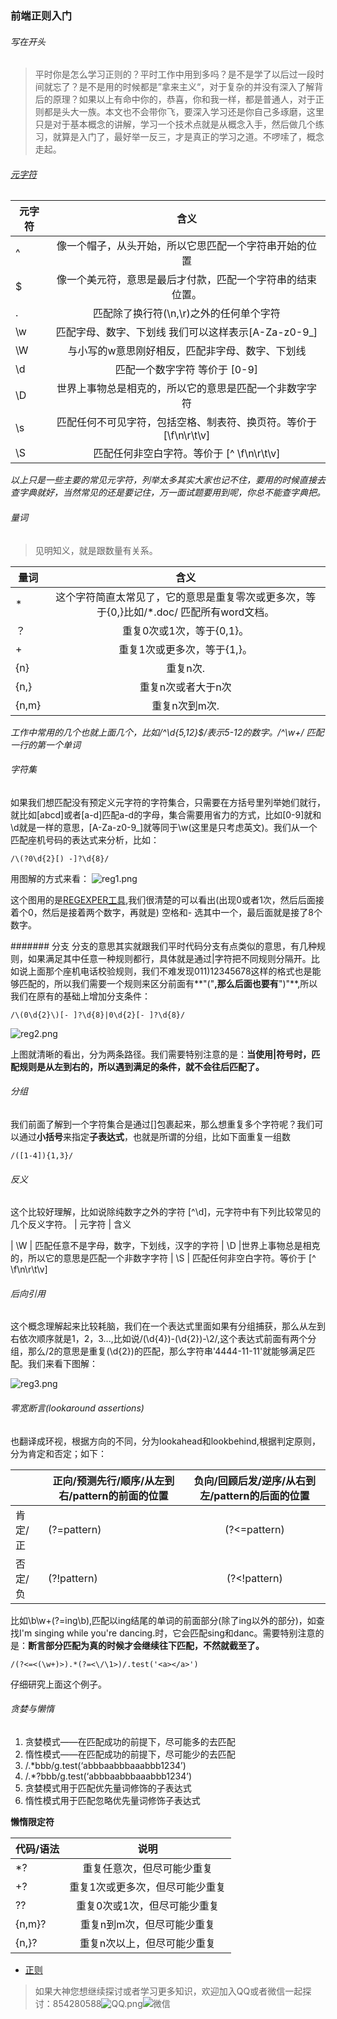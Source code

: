 ### 前端正则入门

###### 写在开头
> 平时你是怎么学习正则的？平时工作中用到多吗？是不是学了以后过一段时间就忘了？是不是用的时候都是”拿来主义“，对于复杂的并没有深入了解背后的原理？如果以上有命中你的，恭喜，你和我一样，都是普通人，对于正则都是头大一族。本文也不会带你飞，要深入学习还是你自己多琢磨，这里只是对于基本概念的讲解，学习一个技术点就是从概念入手，然后做几个练习，就算是入门了，最好举一反三，才是真正的学习之道。不啰嗦了，概念走起。

###### [元字符](http://www.runoob.com/regexp/regexp-metachar.html)
    
| 元字符        | 含义       
| ------------- |:-------------:
| ^     | 像一个帽子，从头开始，所以它思匹配一个字符串开始的位置 
| $     | 像一个美元符，意思是最后才付款，匹配一个字符串的结束位置。   
| .     | 匹配除了换行符(\n,\r)之外的任何单个字符
| \w |  匹配字母、数字、下划线 我们可以这样表示[A-Za-z0-9_]
| \W | 与小写的w意思刚好相反，匹配非字母、数字、下划线
 | \d | 匹配一个数字字符 等价于 [0-9]
| \D |世界上事物总是相克的，所以它的意思是匹配一个非数字字符
| \s | 匹配任何不可见字符，包括空格、制表符、换页符。等价于[\f\n\r\t\v]
| \S | 匹配任何非空白字符。等价于 [^ \f\n\r\t\v]

*以上只是一些主要的常见元字符，列举太多其实大家也记不住，要用的时候直接去查字典就好，当然常见的还是要记住，万一面试题要用到呢，你总不能查字典把。*

###### 量词
> 见明知义，就是跟数量有关系。

| 量词       | 含义       
| ------------- |:-------------:
| * | 这个字符简直太常见了，它的意思是重复零次或更多次，等于{0,}比如/*.doc/ 匹配所有word文档。
| ？| 重复0次或1次，等于{0,1}。
| + | 重复1次或更多次，等于{1,}。
| {n}| 重复n次.
| {n,}| 重复n次或者大于n次
| {n,m}| 重复n次到m次.

*工作中常用的几个也就上面几个，比如/^\d{5,12}$/表示5-12的数字。/^\w+/ 匹配一行的第一个单词*

###### 字符集
如果我们想匹配没有预定义元字符的字符集合，只需要在方括号里列举她们就行，就比如[abcd]或者[a-d]匹配a-d的字母，集合需要用省力的方式，比如[0-9]就和\d就是一样的意思，[A-Za-z0-9_]就等同于\w(这里是只考虑英文)。我们从一个匹配座机号码的表达式来分析，比如：
```
/\(?0\d{2}[) -]?\d{8}/
```
用图解的方式来看：
![reg1.png](https://upload-images.jianshu.io/upload_images/9590646-be3a7d3a7a3419c2.png?imageMogr2/auto-orient/strip%7CimageView2/2/w/1240)

这个图用的是[REGEXPER工具](https://regexper.com/#%5C%28%3F0%5Cd%7B2%7D%5B%29%20-%5D%3F%5Cd%7B8%7D%0A),我们很清楚的可以看出(出现0或者1次，然后后面接着个0，然后是接着两个数字，再就是) 空格和- 选其中一个，最后面就是接了8个数字。

####### 分支
分支的意思其实就跟我们平时代码分支有点类似的意思，有几种规则，如果满足其中任意一种规则都行，具体就是通过|字符把不同规则分隔开。比如说上面那个座机电话校验规则，我们不难发现011)12345678这样的格式也是能够匹配的，所以我们需要一个规则来区分前面有**"("**,那么后面也要有**")"**,所以我们在原有的基础上增加分支条件：
```
/\(0\d{2}\)[- ]?\d{8}|0\d{2}[- ]?\d{8}/
```
      
![reg2.png](https://upload-images.jianshu.io/upload_images/9590646-388c84e992d20e00.png?imageMogr2/auto-orient/strip%7CimageView2/2/w/1240)

上图就清晰的看出，分为两条路径。我们需要特别注意的是：**当使用|符号时，匹配规则是从左到右的，所以遇到满足的条件，就不会往后匹配了。**

###### 分组
我们前面了解到一个字符集合是通过[]包裹起来，那么想重复多个字符呢？我们可以通过**小括号**来指定**子表达式**，也就是所谓的分组，比如下面重复一组数
```
/([1-4]){1,3}/
```

###### 反义

这个比较好理解，比如说除纯数字之外的字符 [^\d]，元字符中有下列比较常见的几个反义字符。
| 元字符        | 含义       

| \W | 匹配任意不是字母，数字，下划线，汉字的字符
| \D |世界上事物总是相克的，所以它的意思是匹配一个非数字字符
| \S | 匹配任何非空白字符。等价于 [^ \f\n\r\t\v]

###### 后向引用

这个概念理解起来比较耗脑，我们在一个表达式里面如果有分组捕获，那么从左到右依次顺序就是1，2，3...,比如说/(\d{4})-(\d{2})-\2/,这个表达式前面有两个分组，那么/2的意思是重复(\d{2})的匹配，那么字符串'4444-11-11'就能够满足匹配。我们来看下图解：


![reg3.png](https://upload-images.jianshu.io/upload_images/9590646-be977f475d6600db.png?imageMogr2/auto-orient/strip%7CimageView2/2/w/1240)

###### 零宽断言(lookaround assertions)
也翻译成环视，根据方向的不同，分为lookahead和lookbehind,根据判定原则，分为肯定和否定；如下：

|| 正向/预测先行/顺序/从左到右/pattern的前面的位置      | 负向/回顾后发/逆序/从右到左/pattern的后面的位置       
|----| ------------- |:-------------:
|肯定/正| (?=pattern)| (?<=pattern)
|否定/负| (?!pattern)| (?<!pattern)

比如\b\w+(?=ing\b),匹配以ing结尾的单词的前面部分(除了ing以外的部分)，如查找I'm singing while you're dancing.时，它会匹配sing和danc。需要特别注意的是：**断言部分匹配为真的时候才会继续往下匹配，不然就截至了。**

```
/(?<=<(\w+)>).*(?=<\/\1>)/.test('<a></a>')
```
仔细研究上面这个例子。

###### 贪婪与懒惰

1. 贪婪模式——在匹配成功的前提下，尽可能多的去匹配
2. 惰性模式——在匹配成功的前提下，尽可能少的去匹配
3. /.*bbb/g.test(‘abbbaabbbaaabbb1234’)
4. /.*?bbb/g.test(‘abbbaabbbaaabbb1234’)
5. 贪婪模式⽤于匹配优先量词修饰的⼦表达式
6. 惰性模式⽤于匹配忽略优先量词修饰⼦表达式

**懒惰限定符**

|代码/语法	|说明
| ------------- |:-------------:
| *? |	重复任意次，但尽可能少重复
|+?|	重复1次或更多次，但尽可能少重复
|??|	重复0次或1次，但尽可能少重复
|{n,m}?|	重复n到m次，但尽可能少重复
|{n,}?	|重复n次以上，但尽可能少重复


- [正则
](https://developer.mozilla.org/zh-CN/docs/Web/JavaScript/Guide/Regular_Expressions)

>如果大神您想继续探讨或者学习更多知识，欢迎加入QQ或者微信一起探讨：854280588![QQ.png](https://upload-images.jianshu.io/upload_images/9590646-b7730844fa9df19d.png?imageMogr2/auto-orient/strip%7CimageView2/2/w/1240)![微信](https://upload-images.jianshu.io/upload_images/9590646-d529498c10973856.jpg?imageMogr2/auto-orient/strip%7CimageView2/2/w/1240)